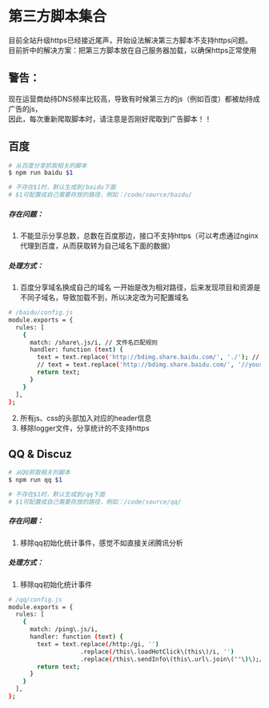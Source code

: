 # 第三方脚本集合

目前全站升级https已经接近尾声，开始设法解决第三方脚本不支持https问题。  
目前折中的解决方案：把第三方脚本放在自己服务器加载，以确保https正常使用

## 警告：

现在运营商劫持DNS频率比较高，导致有时候第三方的js（例如百度）都被劫持成广告的js，  
因此，每次重新爬取脚本时，请注意是否刚好爬取到广告脚本！！

## 百度

```bash
# 从百度分享抓取相关的脚本
$ npm run baidu $1

# 不存在$1时，默认生成到/baidu下面
# $1可配置成自己需要存放的路径，例如：/code/source/baidu/
```



##### 存在问题：
1. 不能显示分享总数，总数在百度那边，接口不支持https（可以考虑通过nginx代理到百度，从而获取转为自己域名下面的数据）

##### 处理方式：

1. 百度分享域名换成自己的域名
一开始是改为相对路径，后来发现项目和资源是不同子域名，导致加载不到，所以决定改为可配置域名

```bash
# /baidu/config.js
module.exports = {
  rules: [
    {
      match: /share\.js/i, // 文件名匹配规则
      handler: function (text) {
        text = text.replace('http://bdimg.share.baidu.com/', './'); // 相对路径，适合项目与分享同域名
        // text = text.replace('http://bdimg.share.baidu.com/', '//youself.com/'); // 绝对路径，适合多个子域名（推荐）
        return text;
      }
    }
  ],
};
```

2. 所有js、css的头部加入对应的header信息
3. 移除logger文件，分享统计的不支持https


## QQ & Discuz

```bash
# 从QQ抓取相关的脚本
$ npm run qq $1

# 不存在$1时，默认生成到/qq下面
# $1可配置成自己需要存放的路径，例如：/code/source/qq/
```

##### 存在问题：
1. 移除qq初始化统计事件，感觉不如直接关闭腾讯分析

##### 处理方式：

1. 移除qq初始化统计事件

```bash
# /qq/config.js
module.exports = {
  rules: [
    {
      match: /ping\.js/i,
      handler: function (text) {
        text = text.replace(/http:/gi, '')
                    .replace(/this\.loadHotClick\(this\)/i, '')
                    .replace(/this\.sendInfo\(this\.url\.join\(""\)\);/i, '');
        return text;
      }
    }
  ],
};
```
